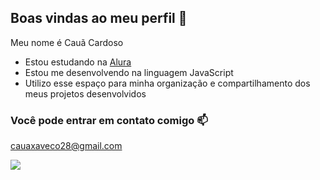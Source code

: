 ## Boas vindas ao meu perfil 💙

Meu nome é Cauã Cardoso

- Estou estudando na [Alura](https://www.alura.com.br)
- Estou me desenvolvendo na linguagem JavaScript
- Utilizo esse espaço para minha organização e compartilhamento dos meus projetos desenvolvidos

### Você pode entrar em contato comigo 📫

cauaxaveco28@gmail.com



![](https://media1.tenor.com/m/opEBWw0uddoAAAAC/umm.gif)
